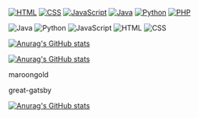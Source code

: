 [![HTML](https://img.shields.io/badge/HTML-5-blue?style=for-the-badge&logo=html5&logoColor=white)](https://developer.mozilla.org/en-US/docs/Web/HTML)
[![CSS](https://img.shields.io/badge/CSS-3-blue?style=for-the-badge&logo=css3&logoColor=white)](https://developer.mozilla.org/en-US/docs/Web/CSS)
[![JavaScript](https://img.shields.io/badge/JavaScript-ES6-yellow?style=for-the-badge&logo=javascript&logoColor=white)](https://developer.mozilla.org/en-US/docs/Web/JavaScript)
[![Java](https://img.shields.io/badge/Java-11-red?style=for-the-badge&logo=java&logoColor=white)](https://www.java.com/)
[![Python](https://img.shields.io/badge/Python-3.8-blue?style=for-the-badge&logo=python&logoColor=white)](https://www.python.org/)
[![PHP](https://img.shields.io/badge/PHP-7-blueviolet?style=for-the-badge&logo=php&logoColor=white)](https://www.php.net/)

![Java](https://img.shields.io/badge/-Java-007396?style=flat&logo=java&logoColor=white)
![Python](https://img.shields.io/badge/-Python-3776AB?style=flat&logo=python&logoColor=white)
![JavaScript](https://img.shields.io/badge/-JavaScript-F7DF1E?style=flat&logo=javascript&logoColor=black)
![HTML](https://img.shields.io/badge/-HTML-E34F26?style=flat&logo=html5&logoColor=white)
![CSS](https://img.shields.io/badge/-CSS-1572B6?style=flat&logo=css3&logoColor=white)

[![Anurag's GitHub stats](https://github-readme-stats.vercel.app/api?username=profRobsonPMartins&show_icons=true&theme=vision-friendly-dark)](https://github.com/profRobsonPMartins)

[![Anurag's GitHub stats](https://github-readme-stats.vercel.app/api?username=profRobsonPMartins&show_icons=true&theme=maroongold)](https://github.com/profRobsonPMartins)

maroongold

great-gatsby

[![Anurag's GitHub stats](https://github-readme-stats.vercel.app/api?username=profRobsonPMartins&show_icons=true&theme=great-gatsby)](https://github.com/profRobsonPMartins)
